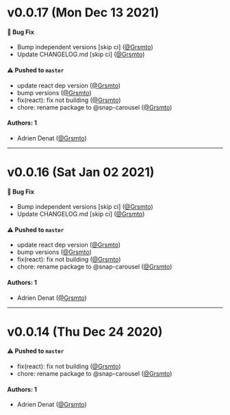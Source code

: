 # v0.0.17 (Mon Dec 13 2021)

#### 🐛 Bug Fix

- Bump independent versions \[skip ci\] ([@Grsmto](https://github.com/Grsmto))
- Update CHANGELOG.md \[skip ci\] ([@Grsmto](https://github.com/Grsmto))

#### ⚠️ Pushed to `master`

- update react dep version ([@Grsmto](https://github.com/Grsmto))
- bump versions ([@Grsmto](https://github.com/Grsmto))
- fix(react): fix not building ([@Grsmto](https://github.com/Grsmto))
- chore: rename package to @snap-carousel ([@Grsmto](https://github.com/Grsmto))

#### Authors: 1

- Adrien Denat ([@Grsmto](https://github.com/Grsmto))

---

# v0.0.16 (Sat Jan 02 2021)

#### 🐛 Bug Fix

- Bump independent versions \[skip ci\] ([@Grsmto](https://github.com/Grsmto))
- Update CHANGELOG.md \[skip ci\] ([@Grsmto](https://github.com/Grsmto))

#### ⚠️ Pushed to `master`

- update react dep version ([@Grsmto](https://github.com/Grsmto))
- bump versions ([@Grsmto](https://github.com/Grsmto))
- fix(react): fix not building ([@Grsmto](https://github.com/Grsmto))
- chore: rename package to @snap-carousel ([@Grsmto](https://github.com/Grsmto))

#### Authors: 1

- Adrien Denat ([@Grsmto](https://github.com/Grsmto))

---

# v0.0.14 (Thu Dec 24 2020)

#### ⚠️ Pushed to `master`

- fix(react): fix not building ([@Grsmto](https://github.com/Grsmto))
- chore: rename package to @snap-carousel ([@Grsmto](https://github.com/Grsmto))

#### Authors: 1

- Adrien Denat ([@Grsmto](https://github.com/Grsmto))
